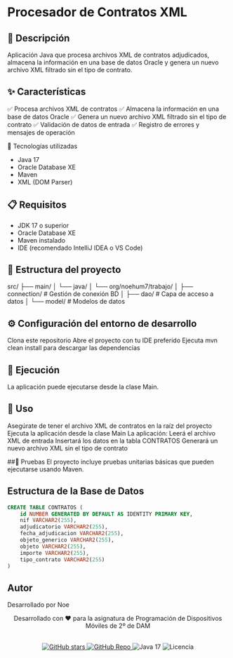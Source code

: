 # Procesador de Contratos XML

## 📝 Descripción
Aplicación Java que procesa archivos XML de contratos adjudicados, almacena la información en una base de datos Oracle y genera un nuevo archivo XML filtrado sin el tipo de contrato.

## ✨ Características
✅ Procesa archivos XML de contratos
✅ Almacena la información en una base de datos Oracle
✅ Genera un nuevo archivo XML filtrado sin el tipo de contrato
✅ Validación de datos de entrada
✅ Registro de errores y mensajes de operación

🔧 Tecnologías utilizadas
- Java 17
- Oracle Database XE
- Maven
- XML (DOM Parser)

## 📋 Requisitos
- JDK 17 o superior
- Oracle Database XE
- Maven instalado
- IDE (recomendado IntelliJ IDEA o VS Code)

## 📁 Estructura del proyecto

src/
├── main/
│   └── java/
│       └── org/noehum7/trabajo/
│           ├── connection/    # Gestión de conexión BD
│           ├── dao/          # Capa de acceso a datos
│           └── model/        # Modelos de datos

## ⚙️ Configuración del entorno de desarrollo
Clona este repositorio
Abre el proyecto con tu IDE preferido
Ejecuta mvn clean install para descargar las dependencias

## 🚀 Ejecución
La aplicación puede ejecutarse desde la clase Main.

## 📱 Uso
Asegúrate de tener el archivo XML de contratos en la raíz del proyecto
Ejecuta la aplicación desde la clase Main
La aplicación:
Leerá el archivo XML de entrada
Insertará los datos en la tabla CONTRATOS
Generará un nuevo archivo XML sin el tipo de contrato

##🧪 Pruebas
El proyecto incluye pruebas unitarias básicas que pueden ejecutarse usando Maven.

## Estructura de la Base de Datos
```sql
CREATE TABLE CONTRATOS (
    id NUMBER GENERATED BY DEFAULT AS IDENTITY PRIMARY KEY,
    nif VARCHAR2(255),
    adjudicatorio VARCHAR2(255),
    fecha_adjudicacion VARCHAR2(255),
    objeto_generico VARCHAR2(255),
    objeto VARCHAR2(255),
    importe VARCHAR2(255),
    tipo_contrato VARCHAR2(255)
) 
```

## Autor
Desarrollado por Noe

<div align="center"> <p>Desarrollado con ❤️ para la asignatura de Programación de Dispositivos Móviles de 2º de DAM</p> <br> <a href="https://github.com/noehum7/ProcesadorContratosXML"> <img src="https://img.shields.io/github/stars/noehum7/ProcesadorContratosXML?style=social" alt="GitHub stars"> </a> <a href="https://github.com/noehum7/ProcesadorContratosXML"> <img src="https://img.shields.io/badge/GitHub-Repositorio-blue?style=for-the-badge&logo=github" alt="GitHub Repo"/> </a> <img src="https://img.shields.io/badge/Java-17-blue?style=for-the-badge&logo=java" alt="Java 17"/> <img src="https://img.shields.io/badge/Licencia-MIT-yellow?style=for-the-badge" alt="Licencia"/> </div>
